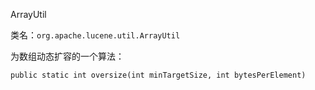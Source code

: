 ArrayUtil

类名：`org.apache.lucene.util.ArrayUtil`



为数组动态扩容的一个算法：

`public static int oversize(int minTargetSize, int bytesPerElement)`